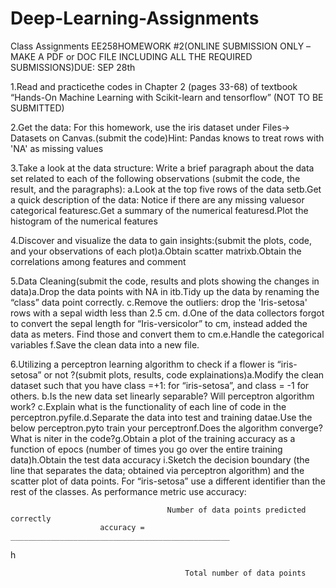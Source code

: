 # Deep-Learning-Assignments
Class Assignments 
EE258HOMEWORK #2(ONLINE SUBMISSION ONLY –MAKE A PDF or DOC FILE INCLUDING ALL THE REQUIRED SUBMISSIONS)DUE: SEP 28th

1.Read and practicethe codes in Chapter 2 (pages 33-68) of textbook “Hands-On Machine Learning with Scikit-learn and tensorflow”  (NOT TO BE SUBMITTED)

2.Get the data: For this homework, use the iris dataset under Files-> Datasets  on Canvas.(submit the code)Hint: Pandas knows to treat rows with 'NA' as missing values

3.Take a look at the data structure: Write a brief paragraph about the  data set related to each of the following observations (submit the code, the result, and the paragraphs):
a.Look at the top five rows of the data setb.Get a quick description of the data: Notice if there are any missing valuesor categorical featuresc.Get a summary of the numerical featuresd.Plot the histogram of the numerical features

4.Discover and visualize the data to gain insights:(submit the plots, code, and your observations of each plot)a.Obtain scatter matrixb.Obtain the correlations among features and comment

5.Data Cleaning(submit the code, results and plots showing the changes in data)a.Drop the data points with NA in itb.Tidy up the data by renaming the “class” data point correctly. c.Remove the outliers: drop the 'Iris-setosa' rows with a sepal width less than 2.5 cm. 
d.One of the data collectors forgot to convert the sepal length for “Iris-versicolor” to cm, instead added the data as meters. Find those and convert them to cm.e.Handle the categorical variables f.Save the clean data into a new file.

6.Utilizing a perceptron learning algorithm to check if  a flower is “iris-setosa” or not ?(submit plots, results, code explainations)a.Modify the clean dataset such that you have class =+1: for “iris-setosa”, and class = -1 for others. b.Is the new data set linearly separable?  Will perceptron algorithm work? c.Explain what is the functionality of each line of code in the perceptron.pyfile.d.Separate the data into test and training datae.Use the below perceptron.pyto train your perceptronf.Does the algorithm converge? What is niter in the code?g.Obtain a plot of the training accuracy as a function of epocs (number of times you go over the entire training data)h.Obtain the test data accuracy i.Sketch the decision boundary (the line that separates the data; obtained via perceptron algorithm) and the scatter plot of data points. For “iris-setosa” use a different identifier  than the rest of the classes. As performance metric use accuracy:

                                       Number of data points predicted correctly
                        accuracy = _________________________________________________
h

                                           Total number of data points
